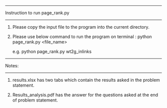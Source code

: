 *************************************
Instruction to run page_rank.py
*************************************
1. Please copy the input file to the program into the current directory.

2. Please use  below command to run the program on terminal :
   python page_rank.py <file_name>  

   e.g. python page_rank.py wt2g_inlinks

*************************************
Notes:
*************************************

1. results.xlsx has two tabs which contain the results asked in the problem statement.

2. Results_analysis.pdf has the answer for the questions asked at the end of problem statement.
 

